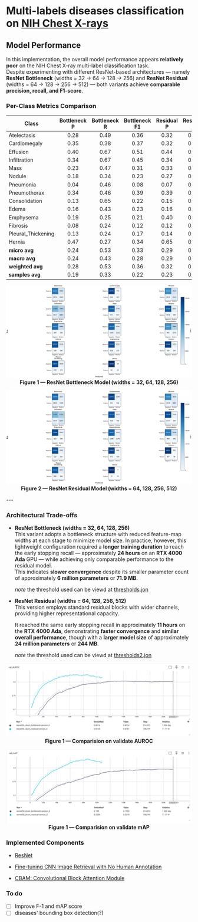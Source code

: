 # Multi-labels diseases classification on [NIH Chest X-rays](https://www.kaggle.com/datasets/nih-chest-xrays/data/data)


## Model Performance

In this implementation, the overall model performance appears **relatively poor** on the NIH Chest X-ray multi-label classification task.  
Despite experimenting with different ResNet-based architectures — namely **ResNet Bottleneck** (widths = 32 → 64 → 128 → 256) and **ResNet Residual** (widths = 64 → 128 → 256 → 512) — both variants achieve **comparable precision, recall, and F1-score**.

### Per-Class Metrics Comparison

| Class                | Bottleneck P | Bottleneck R | Bottleneck F1 | Residual P | Residual R | Residual F1 | Support |
|----------------------|:------------:|:------------:|:-------------:|:----------:|:----------:|:-----------:|--------:|
| Atelectasis          | 0.28 | 0.49 | 0.36 | 0.32 | 0.41 | 0.36 | 3279 |
| Cardiomegaly         | 0.35 | 0.38 | 0.37 | 0.32 | 0.48 | 0.39 | 1069 |
| Effusion             | 0.40 | 0.67 | 0.51 | 0.44 | 0.66 | 0.53 | 4658 |
| Infiltration         | 0.34 | 0.67 | 0.45 | 0.34 | 0.69 | 0.45 | 6112 |
| Mass                 | 0.23 | 0.47 | 0.31 | 0.33 | 0.45 | 0.38 | 1748 |
| Nodule               | 0.18 | 0.34 | 0.23 | 0.27 | 0.30 | 0.28 | 1623 |
| Pneumonia            | 0.04 | 0.46 | 0.08 | 0.07 | 0.26 | 0.11 |  555 |
| Pneumothorax         | 0.34 | 0.46 | 0.39 | 0.39 | 0.48 | 0.43 | 2665 |
| Consolidation        | 0.13 | 0.65 | 0.22 | 0.15 | 0.52 | 0.23 | 1815 |
| Edema                | 0.16 | 0.43 | 0.23 | 0.16 | 0.42 | 0.24 |  925 |
| Emphysema            | 0.19 | 0.25 | 0.21 | 0.40 | 0.38 | 0.39 | 1093 |
| Fibrosis             | 0.08 | 0.24 | 0.12 | 0.12 | 0.11 | 0.12 |  435 |
| Pleural_Thickening   | 0.13 | 0.24 | 0.17 | 0.14 | 0.39 | 0.20 | 1143 |
| Hernia               | 0.47 | 0.27 | 0.34 | 0.65 | 0.15 | 0.25 |   86 |
| **micro avg**        | 0.24 | 0.53 | 0.33 | 0.29 | 0.52 | 0.37 | 27206 |
| **macro avg**        | 0.24 | 0.43 | 0.28 | 0.29 | 0.41 | 0.31 | 27206 |
| **weighted avg**     | 0.28 | 0.53 | 0.36 | 0.32 | 0.52 | 0.39 | 27206 |
| **samples avg**      | 0.19 | 0.33 | 0.22 | 0.23 | 0.33 | 0.25 | 27206 |

<div align="center">

![Bottleneck model confusion matrix](./matrices/bottleneck.png)  
**Figure 1 — ResNet Bottleneck Model (widths = 32, 64, 128, 256)**

![Residual model confusion matrix](./matrices/residual.png)
**Figure 2 — ResNet Residual Model (widths = 64, 128, 256, 512)**  

</div>
---

### Architectural Trade-offs

- **ResNet Bottleneck (widths = 32, 64, 128, 256)**  
  This variant adopts a bottleneck structure with reduced feature-map widths at each stage to minimize model size.
  In practice, however, this lightweight configuration required a **longer training duration** to reach the early stopping recall — approximately **24 hours** on an **RTX 4000 Ada** GPU — while achieving only comparable performance to the residual model.  
  This indicates **slower convergence** despite its smaller parameter count of approximately **6 million parameters** or **71.9 MB**.

  *note* the threshold used can be viewd at [thresholds.jon](./configs/thresholds.json)

- **ResNet Residual (widths = 64, 128, 256, 512)**  
  This version employs standard residual blocks with wider channels, providing higher representational capacity.

  It reached the same early stopping recall in approximately **11 hours** on the **RTX 4000 Ada**, demonstrating **faster convergence** and **similar overall performance**, though with a **larger model size** of approximately **24 million parameters** or **244 MB**.

  *note* the threshold used can be viewd at [thresholds2.jon](./configs/thresholds_2.json)

<div align="center">

![Comparision on validate AUROC](./images/val_auroc.png)
**Figure 1 — Comparision on validate AUROC**

![Comparision on validate mAP](./images/val_map.png)
**Figure 1 — Comparision on validate mAP**

</div>

### Implemented Components
- [ResNet](https://arxiv.org/abs/1512.03385)

- [Fine-tuning CNN Image Retrieval with No Human Annotation](https://arxiv.org/abs/1711.02512)

- [CBAM: Convolutional Block Attention Module](https://arxiv.org/abs/1807.06521)




### To do
* [ ] Improve F-1 and mAP score
* [ ] diseases' bounding box detection(?)